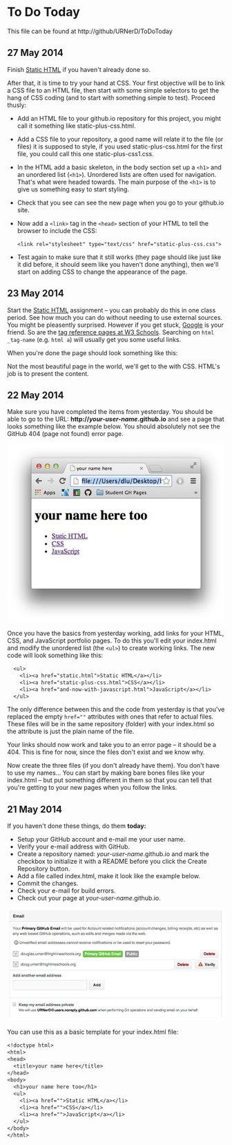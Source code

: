 # To Do Today

This file can be found at http://github/URNerD/ToDoToday

## 27 May 2014

Finish [Static HTML](https://github.com/URNerD/Static-HTML) if you haven't already done so.

After that, it is time to try your hand at CSS. Your first objective will be to link a CSS file to an HTML file, then start with some simple selectors to get the hang of CSS coding (and to start with something simple to test). Proceed thusly:

* Add an HTML file to your github.io repository for this project, you might call it something like static-plus-css.html.
* Add a CSS file to your repository, a good name will relate it to the file (or files) it is supposed to style, if you used static-plus-css.html for the first file, you could call this one static-plus-css1.css.
* In the HTML add a basic skeleton, in the body section set up a ```<h1>``` and an unordered list (```<h1>```). Unordered lists are often used for navigation. That's what were headed towards. The main purpose of the ```<h1>``` is to give us something easy to start styling.
* Check that you see can see the new page when you go to your github.io site.
* Now add a ```<link>``` tag in the ```<head>``` section of your HTML to tell the browser to include the CSS:

  ```
  <link rel="stylesheet" type="text/css" href="static-plus-css.css">
  ```

* Test again to make sure that it still works (they page should like just like it did before, it should seem like you haven't done anything), then we'll start on adding CSS to change the appearance of the page.


## 23 May 2014

Start the [Static HTML](https://github.com/URNerD/Static-HTML) assignment – you can probably do this in one class period. See how much you can do without needing to use external sources. You might be pleasently surprised. However if you get stuck, [Google](https://google.com) is your friend. So are the [tag reference pages at W3 Schools](http://www.w3schools.com/tags/tag_a.asp). Searching on ```html _tag-name``` (e.g. ```html a```) will usually get you some useful links.

When you're done the page should look something like this:

Not the most beautiful page in the world, we'll get to the with CSS. HTML's job is to present the content.

## 22 May 2014

Make sure you have completed the items from yesterday. You should be able to go to the URL: __http://_your-user-name_.github.io__ and see a page that looks something like the example below. You should absolutely not see the GitHub 404 (page not found) error page.

![foo](basic-index-html.jpg)

Once you have the basics from yesterday working, add links for your HTML, CSS, and JavaScript portfolio pages.
To do this you'll edit your index.html and modify the unordered list (the ```<ul>```) to create working links.
The new code will look something like this:

```
  <ul>
    <li><a href="static.html">Static HTML</a></li>
    <li><a href="static-plus-css.html">CSS</a></li>
    <li><a href="and-now-with-javascript.html">JavaScript</a></li>
  </ul>
```

The only difference between this and the code from yesterday is that you've replaced the empty ```href=""``` attributes with ones that refer to actual files. These files will be in the same repository (folder) with your
index.html so the attribute is just the plain name of the file.

Your links should now work and take you to an error page – it should be a 404. This is fine for now, since the files don't exist and we know why.

Now create the three files (if you don't already have them). You don't have to use my names… You can start by making bare bones files like your index.html – but put something different in them so that you can tell that you're getting to your new pages when you follow the links.

## 21 May 2014

If you haven't done these things, do them __today:__

* Setup your GitHub account and e-mail me your user name.
* Verify your e-mail address with GitHub.
* Create a repository named: _your-user-name_.github.io and mark the checkbox to initialize it with a README before you click the Create Repository button.
* Add a file called index.html, make it look like the example below.
* Commit the changes.
* Check your e-mail for build errors.
* Check out your page at _your-user-name_.github.io.

![foo](github-verify.jpg)

You can use this as a basic template for your index.html file:

```
<!doctype html>
<html>
<head>
  <title>your name here</title>
</head>
<body>
  <h1>your name here too</h1>
  <ul>
    <li><a href="">Static HTML</a></li>
    <li><a href="">CSS</a></li>
    <li><a href="">JavaScript</a></li>
  </ul>
</body>
</html>
